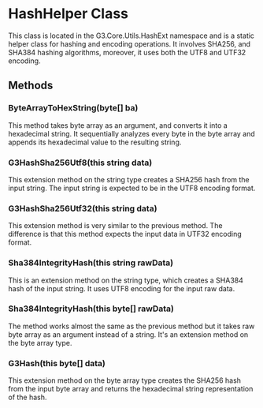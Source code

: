 # HashHelper Class

This class is located in the G3.Core.Utils.HashExt namespace and is a static helper class for hashing and encoding operations. It involves SHA256, and SHA384 hashing algorithms, moreover, it uses both the UTF8 and UTF32 encoding. 

## Methods

### ByteArrayToHexString(byte[] ba)
This method takes byte array as an argument, and converts it into a hexadecimal string. It sequentially analyzes every byte in the byte array and appends its hexadecimal value to the resulting string. 

### G3HashSha256Utf8(this string data)
This extension method on the string type creates a SHA256 hash from the input string. The input string is expected to be in the UTF8 encoding format. 

### G3HashSha256Utf32(this string data)
This extension method is very similar to the previous method. The difference is that this method expects the input data in UTF32 encoding format.

### Sha384IntegrityHash(this string rawData)
This is an extension method on the string type, which creates a SHA384 hash of the input string. It uses UTF8 encoding for the input raw data.

### Sha384IntegrityHash(this byte[] rawData)
The method works almost the same as the previous method but it takes raw byte array as an argument instead of a string. It's an extension method on the byte array type.

### G3Hash(this byte[] data)
This extension method on the byte array type creates the SHA256 hash from the input byte array and returns the hexadecimal string representation of the hash.